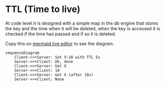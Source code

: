 # TTL (Time to live)

At code level it is designed with a simple map in the db engine that stores the key and the time when it will be deleted,
when the key is accessed it is checked if the time has passed and if so it is deleted.

Copy this on [mermaid live editor](https://mermaid.live) to see the diagram.
```mermaid
sequenceDiagram
    Client->>+Server: Set X:10 with TTL 5s
    Server->>+Client: Ok, done
    Client->>+Server: Get X
    Server->>+Client: 10
    Client->>+Server: Get X (after 10s)
    Server->>+Client: None
```